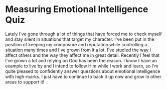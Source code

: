 # Measuring Emotional Intelligence Quiz

Lately I've gone through a lot of things that have forced me to check myself and stay silent in situations that target my character. I've been put in the position of keeping my composure and reputation while controlling a situation many times and I've grown from it a lot. I've studied the way I affect others and the way they affect me in great detail. Recently I feel that I've grown a lot and relying on God has been the reason. I know I have an example to live by and I intend to follow Him while I work and learn, so I'm quite pleased to confidently answer questions about emotional intelligence with high-marks. I just have to continue to back it up now and grow in other areas to support it!

